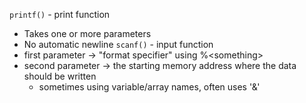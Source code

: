 `printf()` - print function
- Takes one or more parameters
- No automatic newline
`scanf()` - input function
- first parameter -> "format specifier" using %\<something>
- second parameter -> the starting memory address where the data should be written
	- sometimes using variable/array names, often uses '&'
